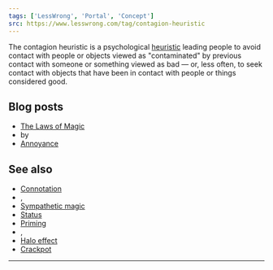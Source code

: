 ```yaml
---
tags: ['LessWrong', 'Portal', 'Concept']
src: https://www.lesswrong.com/tag/contagion-heuristic
---
```


The contagion heuristic is a psychological [heuristic](https://www.lesswrong.com/tag/heuristic) leading people to avoid contact with people or objects viewed as "contaminated" by previous contact with someone or something viewed as bad — or, less often, to seek contact with objects that have been in contact with people or things considered good.

## Blog posts
- [The Laws of Magic](http://lesswrong.com/lw/zr/the_laws_of_magic/)
-  by 
- [Annoyance](https://wiki.lesswrong.com/wiki/Annoyance)

## See also
- [Connotation](https://www.lesswrong.com/tag/connotation)
- , 
- [Sympathetic magic](https://www.lesswrong.com/tag/sympathetic-magic)
- [Status](https://www.lesswrong.com/tag/social-status)
- [Priming](https://www.lesswrong.com/tag/priming)
- , 
- [Halo effect](https://www.lesswrong.com/tag/halo-effect)
- [Crackpot](https://wiki.lesswrong.com/wiki/Crackpot)





---

